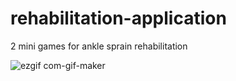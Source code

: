 # rehabilitation-application
2 mini games for ankle sprain rehabilitation




![ezgif com-gif-maker](https://user-images.githubusercontent.com/17231568/114551735-cc4f1f00-9c31-11eb-99da-83af5e9ba0a6.gif)
